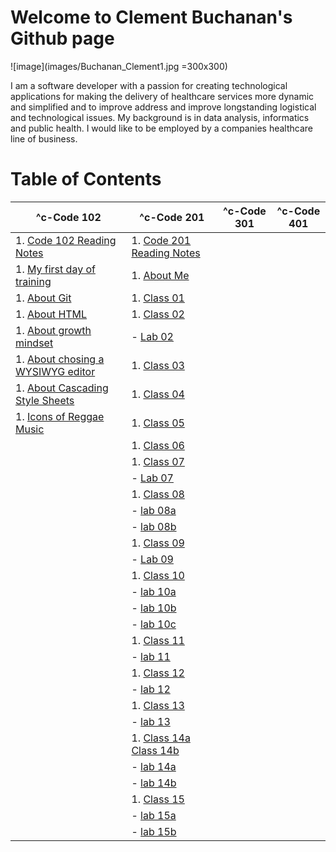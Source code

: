 # Welcome to Clement Buchanan's Github page

![image](images/Buchanan_Clement1.jpg =300x300) 

I am a software developer with a passion for creating technological applications for making the delivery of healthcare services more dynamic and simplified and to improve address and improve longstanding logistical and technological issues. My background is in data analysis, informatics and public health. I would like to be employed by a companies healthcare line of business.

# Table of Contents

| ^c-Code 102                                          | ^c-Code 201                                         | ^c-Code 301 | ^c-Code 401 |
|---------------------------------------------------------------------|--------------------------------------------------------------------|----------------------------|----------------------------|
| 1. [Code 102 Reading Notes](README.md)                              | 1. [Code 201 Reading Notes](code201Notes.md)                       |                            |                            |
| 1. [My first day of training](training.md)                          | 1. [About Me](aboutMe.html)                                        |                            |                            |
| 1. [About Git](about_git.md)                                        | 1. [Class 01](code201Class01.md)                                   |                            |                            |
| 1. [About HTML](html.md)                                            | 1. [Class 02](code201Class02.md)                                   |                            |                            |
| 1. [About growth mindset](mindset.md)                               | - [Lab 02](https://clementbuchanan.github.io/201project/)          |                            |                            |
| 1. [About chosing a WYSIWYG editor](wysiwyg.md)                     | 1. [Class 03](code201Class03.md)                                   |                            |                            |
| 1. [About Cascading Style Sheets](css.md)                           | 1. [Class 04](code201Class04.md)                                   |                            |                            |
| 1. [Icons of Reggae Music](https://clementbuchanan.github.io/music) | 1. [Class 05](code201Class05.md)                                   |                            |                            |
|                                                                     | 1. [Class 06](code201Class06.md)                                   |                            |                            |
|                                                                     | 1. [Class 07](code201Class07.md)                                   |                            |                            |
|                                                                     | - [Lab 07](https://github.com/ClementBuchanan/salmon-cookies)      |                            |                            |
|                                                                     | 1. [Class 08](code201Class08.md)                                   |                            |                            |
|                                                                     | - [lab 08a](lab08a.md)                                             |                            |                            |
|                                                                     | - [lab 08b](lab08b.md)                                             |                            |                            |
|                                                                     | 1. [Class 09](code201Class09.md)                                   |                            |                            |
|                                                                     | - [Lab 09](lab09.md)                                               |                            |                            |
|                                                                     | 1. [Class 10](code201Class10.md)                                   |                            |                            |
|                                                                     | - [lab 10a](Lab10a.md)                                             |                            |                            |
|                                                                     | - [lab 10b](Lab10b.md)                                             |                            |                            |
|                                                                     | - [lab 10c](Lab10c.md)                                             |                            |                            |
|                                                                     | 1. [Class 11](code201Class11.md)                                   |                            |                            |
|                                                                     | - [lab 11](lab11.md)                                               |                            |                            |
|                                                                     | 1. [Class 12](code201Class12.md)                                   |                            |                            |
|                                                                     | - [lab 12](https://clementbuchanan.github.io/BusMall/)             |                            |                            |
|                                                                     | 1. [Class 13](code201Class13.md)                                   |                            |                            |
|                                                                     | - [lab 13](lab13.md)                                               |                            |                            |
|                                                                     | 1. [Class 14a](code201Class14a.md) [Class 14b](code201Class14b.md) |                            |                            |
|                                                                     | - [lab 14a](lab14.md)                                              |                            |                            |
|                                                                     | - [lab 14b](lab14b.md)                                             |                            |                            |
|                                                                     | 1. [Class 15](code20Class15.md)                                    |                            |                            |
|                                                                     | - [lab 15a](lab15a.md)                                             |                            |                            |
|                                                                     | - [lab 15b](lab15b.md)                                             |                            |                            |
